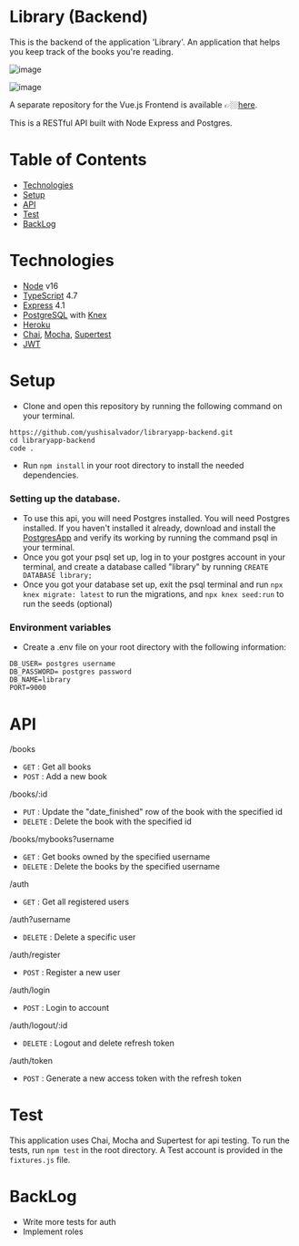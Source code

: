 # Library (Backend)
This is the backend of the application 'Library'. An application that helps you keep track of the books you're reading. 

![image](https://user-images.githubusercontent.com/84162315/183370309-dc07b1ff-e99f-4d85-95cc-d962a9711a99.png)

![image](https://user-images.githubusercontent.com/84162315/183370261-08760477-3526-4a16-a17a-21286f4cdf01.png)

A separate repository for the Vue.js Frontend is available  👉🏼[here](https://github.com/yushisalvador/libraryapp-frontend).

This is a RESTful API built with Node Express and Postgres.

# Table of Contents
* [Technologies](#technologies)
* [Setup](#setup)
* [API](#api)
* [Test](#test)
* [BackLog](#backlog)

# Technologies
* [Node](https://nodejs.org/en/) v16
* [TypeScript](https://www.typescriptlang.org/docs/) 4.7
* [Express](https://expressjs.com/) 4.1
* [PostgreSQL](https://www.postgresql.org/) with [Knex](http://knexjs.org/)
* [Heroku](https://devcenter.heroku.com/categories/reference)
* [Chai](https://www.chaijs.com/), [Mocha](https://mochajs.org/), [Supertest](https://www.npmjs.com/package/supertest)
* [JWT](https://jwt.io/)

# Setup
* Clone and open this repository by running the following command on your terminal. 
```
https://github.com/yushisalvador/libraryapp-backend.git
cd libraryapp-backend
code .
```
* Run ``` npm install ``` in your root directory to install the needed dependencies.

### Setting up the database. 
* To use this api, you will need Postgres installed. You will need Postgres installed. If you haven't installed it already, download and install the [PostgresApp](https://postgresapp.com/) and verify its working by running the command psql in your terminal.
* Once you got your psql set up, log in to your postgres account in your terminal, and create a database called "library" by running ``` CREATE DATABASE library; ```
* Once you got your database set up, exit the psql terminal and run ``` npx knex migrate: latest ``` to run the migrations, and ``` npx knex seed:run ``` to run the seeds (optional) 

### Environment variables 
* Create a .env file on your root directory with the following information: 
```
DB_USER= postgres username
DB_PASSWORD= postgres password
DB_NAME=library
PORT=9000
```

# API
/books
* ```GET```  : Get all books
* ```POST``` : Add a new book

/books/:id
* ```PUT``` : Update the "date_finished" row of the book with the specified id
* ```DELETE``` : Delete the book with the specified id

/books/mybooks?username
* ```GET``` : Get books owned by the specified username
* ```DELETE``` : Delete the books by the specified username

/auth
* ```GET``` : Get all registered users

/auth?username
* ```DELETE``` : Delete a specific user

/auth/register
* ```POST``` : Register a new user

/auth/login
* ```POST``` : Login to account

/auth/logout/:id
* ```DELETE``` : Logout and delete refresh token

/auth/token
* ```POST``` : Generate a new access token with the refresh token

# Test
This application uses Chai, Mocha and Supertest for api testing. To run the tests, run ``` npm test ``` in the root directory. A Test account is provided in the ```fixtures.js``` file.

# BackLog
* Write more tests for auth
* Implement roles



